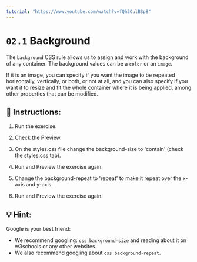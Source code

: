 ```yaml
---
tutorial: "https://www.youtube.com/watch?v=fQh2OulBSp8"
---
```


# `02.1` Background

The `background` CSS rule allows us to assign and work with the background of any container. The background values can be a `color` or an `image`.

If it is an image, you can specify if you want the image to be repeated horizontally, vertically, or both, or not at all, and you can also specify if you want it to resize and fit the whole container where it is being applied, among other properties that can be modified.

## 📝 Instructions:


1.  Run the exercise.

2.  Check the Preview.

3.  On the styles.css file change the background-size to 'contain' (check the styles.css tab).

4.  Run and Preview the exercise again.

5.  Change the background-repeat to 'repeat' to make it repeat over the x-axis and y-axis.

6.  Run and Preview the exercise again.


## 💡 Hint:

Google is your best friend:

- We recommend googling: `css background-size` and reading about it on w3schools or any other websites.
- We also recommend googling about `css background-repeat`.
